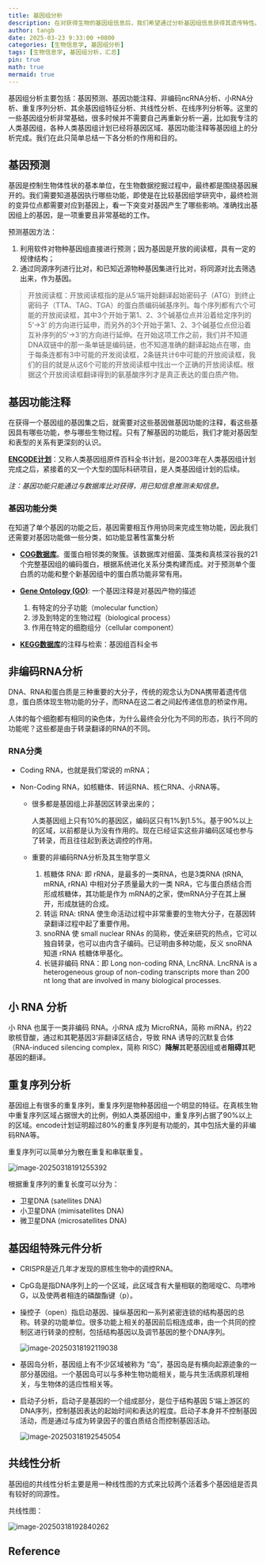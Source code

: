 ```yaml
---
title: 基因组分析
description: 在对获得生物的基因组信息后，我们希望通过分析基因组信息获得其遗传特性。基因组分析的主要目的是在基因组水平对物种有更好的认识：一种是对自身的认识，研究自身基因组的特点，例如基因组上哪些区域对应基因、不同基因的功能是什么、哪些区域对应非编码RNA、哪些区域是重复序列、哪些区域编码特殊基因组元件等；另一种是通过比较不同物种的基因组变化，寻找物种间基因组的差异（包括单碱基和染色体变化），研究生物进化等。
author: tangb
date: 2025-03-23 9:33:00 +0800
categories: [生物信息学, 基因组分析]
tags: [生物信息学, 基因组分析，汇总]
pin: true
math: true
mermaid: true
---
```


基因组分析主要包括：基因预测、基因功能注释、非编码ncRNA分析、小RNA分析、重复序列分析、其余基因组特征分析、共线性分析、在线序列分析等。这里的一些基因组分析非常基础，很多时候并不需要自己再重新分析一遍，比如我专注的人类基因组，各种人类基因组计划已经将基因区域、基因功能注释等基因组上的分析完成。我们在此只简单总结一下各分析的作用和目的。

## 基因预测

基因是控制生物体性状的基本单位，在生物数据挖掘过程中，最终都是围绕基因展开的。我们需要知道基因执行哪些功能，即使是在比较基因组学研究中，最终检测的变异位点都需要对应到基因上，看一下突变对基因产生了哪些影响。准确找出基因组上的基因，是一项重要且非常基础的工作。

预测基因方法：

1. 利用软件对物种基因组直接进行预测；因为基因是开放的阅读框，具有一定的规律结构；
2. 通过同源序列进行比对，和已知近源物种基因集进行比对，将同源对比去筛选出来，作为基因。

> 开放阅读框：开放阅读框指的是从5‘端开始翻译起始密码子（ATG）到终止密码子（TTA、TAG、TGA）的蛋白质编码碱基序列。每个序列都有六个可能的开放阅读框，其中3个开始于第1、2、3个碱基位点并沿着给定序列的5’->3‘ 的方向进行延申，而另外的3个开始于第1、2、3个碱基位点但沿着互补序列的5’->3‘的方向进行延伸。在开始这项工作之前，我们并不知道DNA双链中的那一条单链是编码链，也不知道准确的翻译起始点在哪，由于每条连都有3中可能的开发阅读框，2条链共计6中可能的开放阅读框，我们的目的就是从这6个可能的开放阅读框中找出一个正确的开放阅读框。根据这个开放阅读框翻译得到的氨基酸序列才是真正表达的蛋白质产物。



## 基因功能注释

在获得一个基因组的基因集之后，就需要对这些基因做基因功能的注释，看这些基因具有哪些功能，参与哪些生物过程。只有了解基因的功能后，我们才能对基因型和表型的关系有更深刻的认识。

**[ENCODE计划](https://www.encodeproject.org/)**：又称人类基因组原件百科全书计划，是2003年在人类基因组计划完成之后，紧接着的又一个大型的国际科研项目，是人类基因组计划的后续。

*注：基因功能只能通过与数据库比对获得，用已知信息推测未知信息。*

### 基因功能分类

在知道了单个基因的功能之后，基因需要相互作用协同来完成生物功能，因此我们还需要对基因功能做一些分类，如功能显著性富集分析

- [**COG数据库**](https://www.ncbi.nlm.nih.gov/research/cog/)。蛋蛋白相邻类的聚簇。该数据库对细菌、藻类和真核深谷我的21个完整基因组的编码蛋白，根据系统进化关系分类构建而成。对于预测单个蛋白质的功能和整个新基因组中的蛋白质功能非常有用。

- [**Gene Ontology (GO)**](http://geneontology.org/): 一个基因注释是对基因产物的描述

  1. 有特定的分子功能（molecular function）
  2. 涉及到特定的生物过程（biological process）
  3. 作用在特定的细胞组分（cellular component）

- [**KEGG数据库**](https://www.genome.jp/kegg/)的注释与检索：基因组百科全书

  

## 非编码RNA分析

DNA、RNA和蛋白质是三种重要的大分子，传统的观念认为DNA携带着遗传信息，蛋白质体现生物功能的分子，而RNA在这二者之间起传递信息的桥梁作用。

人体的每个细胞都有相同的染色体，为什么最终会分化为不同的形态，执行不同的功能呢？这些都是由于转录翻译的RNA的不同。

### RNA分类

- Coding RNA，也就是我们常说的 mRNA；

- Non-Coding RNA，如核糖体、转运RNA、核仁RNA、小RNA等。

  - 很多都是基因组上非基因区转录出来的；

    人类基因组上只有10%的基因区，编码区只有1%到1.5%。基于90%以上的区域，以前都是认为没有作用的。现在已经证实这些非编码区域也参与了转录，而且往往起到表达调控的作用。

  - 重要的非编码RNA分析及其生物学意义

    1. 核糖体 RNA: 即 rRNA，是最多的一类RNA，也是3类RNA (tRNA, mRNA, rRNA) 中相对分子质量最大的一类 NRA，它与蛋白质结合而形成核糖体，其功能是作为 mRNA的之家，使mRNA分子在其上展开，形成肽链的合成。
    2. 转运 RNA: tRNA 使生命活动过程中非常重要的生物大分子，在基因转录翻译过程中起了重要作用。
    3. snoRNA 使 small nuclear RNAs 的简称，使近来研究的热点，它可以独自转录，也可以由内含子编码。已证明由多种功能，反义 snoRNA 知道 rRNA 核糖体甲基化。
    4. 长链非编码 RNA：即 Long non-coding RNA, LncRNA. LncRNA is a heterogeneous group of non-coding transcripts more than 200 nt long that are involved in many biological processes. 

    

## 小 RNA 分析

小 RNA 也属于一类非编码 RNA。小RNA 成为 MicroRNA，简称 miRNA，约22歌核苷酸，通过和其靶基因3‘非翻译区结合，导致 RNA 诱导的沉默复合体 （RNA-induced silencing complex，简称 RISC）**降解**其靶基因组或者**阻碍**其靶基因的翻译。

## 重复序列分析

基因组上有很多的重复序列，重复序列是物种基因组一个明显的特征。在真核生物中重复序列区域占据很大的比例，例如人类基因组中，重复序列占据了90%以上的区域。encode计划证明超过80%的重复序列是有功能的，其中包括大量的非编码RNA等。

重复序列可以简单分为散在重复和串联重复。

![image-20250318191255392](2025-03-23-%E5%9F%BA%E5%9B%A0%E7%BB%84%E5%88%86%E6%9E%90.assets/image-20250318191255392.png)

根据重复序列的重复长度可以分为：

- 卫星DNA (satellites DNA)
- 小卫星DNA (mimisatellites DNA)
- 微卫星DNA (microsatellites DNA)

## 基因组特殊元件分析

- CRISPR是近几年才发现的原核生物中的调控RNA。

- CpG岛是指DNA序列上的一个区域，此区域含有大量相联的胞嘧啶C、鸟嘌呤G，以及使两者相连的磷酸酯键（p）。

- 操控子（open）指启动基因、操纵基因和一系列紧密连锁的结构基因的总称。转录的功能单位。很多功能上相关的基因前后相连成串，由一个共同的控制区进行转录的控制，包括结构基因以及调节基因的整个DNA序列。

  ![image-20250318192119038](2025-03-23-%E5%9F%BA%E5%9B%A0%E7%BB%84%E5%88%86%E6%9E%90.assets/image-20250318192119038.png)

- 基因岛分析，基因组上有不少区域被称为 “岛”，基因岛是有横向起源迹象的一部分基因组。一个基因岛可以与多种生物功能相关，能与共生活病原机理相关，与生物体的适应性相关等。

- 启动子分析，启动子是基因的一个组成部分，是位于结构基因 5‘端上游区的DNA序列，控制基因表达的起始时间和表达的程度。启动子本身并不控制基因活动，而是通过与成为转录因子的蛋白质结合而控制基因活动。

  ![image-20250318192545054](2025-03-23-%E5%9F%BA%E5%9B%A0%E7%BB%84%E5%88%86%E6%9E%90.assets/image-20250318192545054.png)

## 共线性分析

基因组的共线性分析主要是用一种线性图的方式来比较两个活着多个基因组是否具有较好的同源性。

共线性图：

![image-20250318192840262](2025-03-23-%E5%9F%BA%E5%9B%A0%E7%BB%84%E5%88%86%E6%9E%90.assets/image-20250318192840262.png)

## Reference



 
